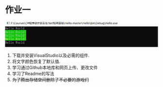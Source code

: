 ﻿# 作业一
![alt text](https://github.com/TJUamoeba/Hello-master/blob/master/picture/%E6%8D%95%E8%8E%B7.PNG?raw=true)
1. 下载并安装VisualStudio以及必需的组件.
2. 将文字颜色恢复了默认值.
3. 学习通过Github本地库和网页上传、更改文件
4. 学习了Readme的写法
5. ~~为了腾出存储空间删除了不必要的游戏们~~
